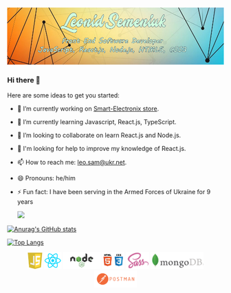 ![Header](https://github.com/LeoSame/LeoSame/blob/main/img/Header_GitHub_index.jpg?raw=true)

### Hi there 👋

Here are some ideas to get you started:

- 🔭 I’m currently working on <a href="https://github.com/LeoSame/fe-20_final_project">Smart-Electronix store</a>.
- 🌱 I’m currently learning Javascript, React.js, TypeScript.
- 👯 I’m looking to collaborate on learn React.js and Node.js.
- 🤔 I'm looking for help to improve my knowledge of React.js.
- 📫 How to reach me: leo.sam@ukr.net.
- 😄 Pronouns: he/him
- ⚡ Fun fact: I have been serving in the Armed Forces of Ukraine for 9 years

  <a href="https://github.com/anuraghazra/github-readme-stats"><img src="https://github-readme-stats.vercel.app/api/top-langs/?username=LeoSame"></a>

[![Anurag's GitHub stats](https://github-readme-stats.vercel.app/api?username=LeoSame)](https://github.com/anuraghazra/github-readme-stats)

[![Top Langs](https://github-readme-stats.vercel.app/api/top-langs/?username=LeoSame)](https://github.com/anuraghazra/github-readme-stats)

<div style="text-align: center;">
  <img height="40 "src="https://github.com/LeoSame/LeoSame/blob/main/img/logo/js_logo.jpg?raw=true">
  <img height="40 "src="https://github.com/LeoSame/LeoSame/blob/main/img/logo/react_logo.png?raw=true">
  <img height="40 "src="https://github.com/LeoSame/LeoSame/blob/main/img/logo/node_logo.png?raw=true">
  <img height="40 "src="https://github.com/LeoSame/LeoSame/blob/main/img/logo/html_css_logo.png?raw=true">
  <img height="40 "src="https://github.com/LeoSame/LeoSame/blob/main/img/logo/sass_logo.jpg?raw=true">
  <img height="40 "src="https://github.com/LeoSame/LeoSame/blob/main/img/logo/mongodb_logo.png?raw=true">
  <img height="40 "src="https://github.com/LeoSame/LeoSame/blob/main/img/logo/postman_logo.png?raw=true">
</div>
